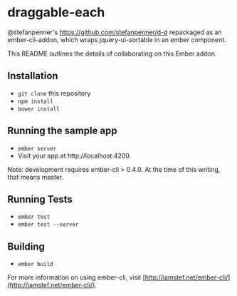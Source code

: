 # draggable-each

@stefanpenner's https://github.com/stefanpenner/d-d repackaged as an ember-cli-addon, which wraps jquery-ui-sortable in an ember component.

This README outlines the details of collaborating on this Ember addon.

## Installation

* `git clone` this repository
* `npm install`
* `bower install`

## Running the sample app

* `ember server`
* Visit your app at http://localhost:4200.

Note: development requires ember-cli > 0.4.0. At the time of this writing, that means master.

## Running Tests

* `ember test`
* `ember test --server`

## Building

* `ember build`

For more information on using ember-cli, visit [http://iamstef.net/ember-cli/](http://iamstef.net/ember-cli/).
